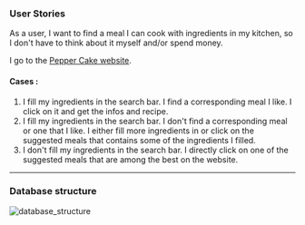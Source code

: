 ### User Stories

As a user, I want to find a meal I can cook with ingredients in my kitchen, so I don't have to think about it myself and/or spend money.

I go to the [Pepper Cake website](https://peppercake.fly.dev).

#### Cases :
1. I fill my ingredients in the search bar. I find a corresponding meal I like. I click on it and get the infos and recipe.
2. I fill my ingredients in the search bar. I don't find a corresponding meal or one that I like. I either fill more ingredients in or click on the suggested meals that contains some of the ingredients I filled.
3. I don't fill my ingredients in the search bar. I directly click on one of the suggested meals that are among the best on the website.

---

### Database structure

![database_structure](https://i.ibb.co/Dp1CSVk/database-schema.png)
